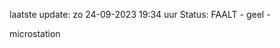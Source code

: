 laatste update: 
zo 24-09-2023 19:34   uur 
Status: FAALT - geel - 
<div class="service Y">microstation</div>